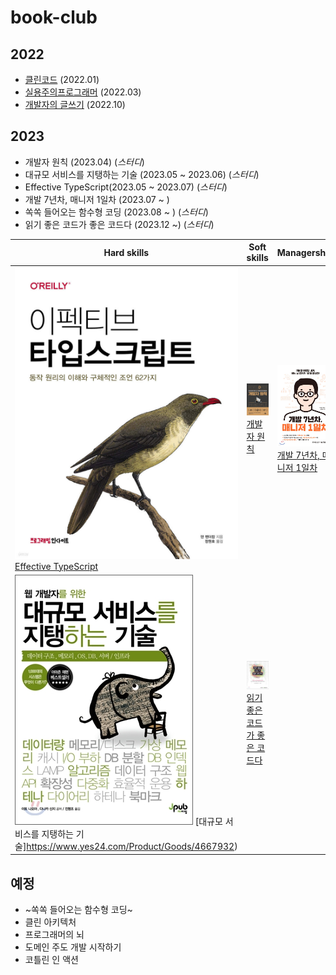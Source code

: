 # book-club

## 2022

- [클린코드](https://msyu1207.tistory.com/category/Books/%ED%81%B4%EB%A6%B0%EC%BD%94%EB%93%9C) (2022.01)
- [실용주의프로그래머](https://msyu1207.tistory.com/category/Books/%EC%8B%A4%EC%9A%A9%EC%A3%BC%EC%9D%98%20%ED%94%84%EB%A1%9C%EA%B7%B8%EB%9E%98%EB%A8%B8) (2022.03)
- [개발자의 글쓰기](https://msyu1207.tistory.com/entry/%ED%94%84%EB%A1%9C%EA%B7%B8%EB%9E%98%EB%A8%B8%EC%9D%98-%EA%B8%80%EC%93%B0%EA%B8%B0-%EA%B3%A0%EB%AF%BC-%EB%81%9D-%EA%B0%9C%EB%B0%9C%EC%9E%90%EC%9D%98-%EA%B8%80%EC%93%B0%EA%B8%B0) (2022.10)

## 2023

- 개발자 원칙 (2023.04) (_스터디_)
- 대규모 서비스를 지탱하는 기술 (2023.05 ~ 2023.06) (_스터디_)
- Effective TypeScript(2023.05 ~ 2023.07) (_스터디_)
- 개발 7년차, 매니저 1일차 (2023.07 ~ )
- 쏙쏙 들어오는 함수형 코딩 (2023.08 ~ ) (_스터디_)
- 읽기 좋은 코드가 좋은 코드다 (2023.12 ~) (_스터디_)

| Hard skills                                                                                                                     | Soft skills                                                                                                                    | Managership                                                                                                             |
| ------------------------------------------------------------------------------------------------------------------------------- | ------------------------------------------------------------------------------------------------------------------------------ | ----------------------------------------------------------------------------------------------------------------------- |
| ![Effective TypeScript](/image/image2.png) [Effective TypeScript](https://www.yes24.com/Product/Goods/102124327)                | ![개발자 원칙](/image/image.png) [개발자 원칙](https://www.yes24.com/Product/Goods/115852769)                                  | ![개발 7년차, 매니저 1일차](/image/image1.png) [개발 7년차, 매니저 1일차](https://www.yes24.com/Product/Goods/87336637) |
| ![대규모 서비스를 지탱하는 기술](/image/image3.png) [대규모 서비스를 지탱하는 기술]https://www.yes24.com/Product/Goods/4667932) | ![읽기 좋은 코드가 좋은 코드다](/image/image4.png) [읽기 좋은 코드가 좋은 코드다](https://www.yes24.com/Product/Goods/6692314) |                                                                                                                         |

## 예정

- ~쏙쏙 들어오는 함수형 코딩~
- 클린 아키텍처
- 프로그래머의 뇌
- 도메인 주도 개발 시작하기
- 코틀린 인 액션
